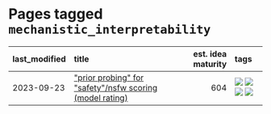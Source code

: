 # Pages tagged `mechanistic_interpretability`

|last_modified|title|est. idea maturity|tags
|:---|:---|---:|:---|
|2023-09-23|["prior probing" for "safety"/nsfw scoring (model rating)](../prior_probing.md)|604|[![](https://img.shields.io/badge/tag-alignment-82f36e)](../tags/alignment.md) [![](https://img.shields.io/badge/tag-experimental-77485f)](../tags/experimental.md) [![](https://img.shields.io/badge/tag-mechanistic_interpretability-f59257)](../tags/mechanistic_interpretability.md) [![](https://img.shields.io/badge/tag-wip-496a1)](../tags/wip.md)|